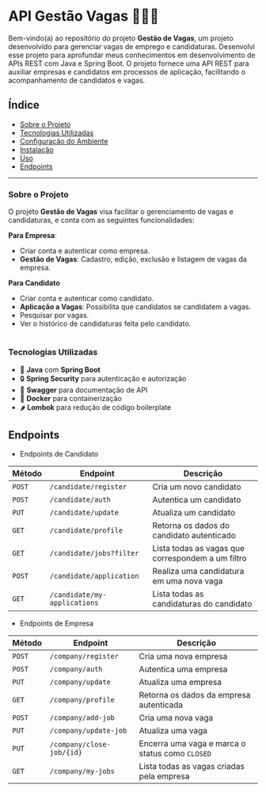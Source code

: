 # API Gestão Vagas 👨‍💼📑

Bem-vindo(a) ao repositório do projeto **Gestão de Vagas**, um projeto desenvolvido para gerenciar vagas de emprego e candidaturas. Desenvolvi esse projeto para aprofundar meus conhecimentos em desenvolvimento de APIs REST com Java e Spring Boot. O projeto fornece uma API REST para auxiliar empresas e candidatos em processos de aplicação, facilitando o acompanhamento de candidatos e vagas.

## Índice
- [Sobre o Projeto](#sobre-o-projeto)
- [Tecnologias Utilizadas](#tecnologias-utilizadas)
- [Configuração do Ambiente](#configuração-do-ambiente)
- [Instalação](#instalação)
- [Uso](#uso)
- [Endpoints](#endpoints)

---

### Sobre o Projeto

O projeto **Gestão de Vagas** visa facilitar o gerenciamento de vagas e candidaturas, e conta com as seguintes funcionalidades:

**Para Empresa**:
- Criar conta e autenticar como empresa.
- **Gestão de Vagas**: Cadastro, edição, exclusão e listagem de vagas da empresa.

**Para Candidato**
- Criar conta e autenticar como candidato.
- **Aplicação a Vagas**: Possibilita que candidatos se candidatem a vagas.
- Pesquisar por vagas.
- Ver o histórico de candidaturas feita pelo candidato.

#
### Tecnologias Utilizadas

- 🍃 **Java** com **Spring Boot**
- 🔒 **Spring Security** para autenticação e autorização 
- 📄 **Swagger** para documentação de API
- 🐳 **Docker** para containerização
- 🌶 **Lombok** para redução de código boilerplate


## Endpoints
- Endpoints de Candidato

| Método   | Endpoint                     | Descrição                                         |
|----------|------------------------------|---------------------------------------------------|
| `POST`   | `/candidate/register`        | Cria um novo candidato                            |
| `POST`   | `/candidate/auth`            | Autentica um candidato                            |
| `PUT`    | `/candidate/update`          | Atualiza um candidato                             |
| `GET`    | `/candidate/profile`         | Retorna os dados do candidato autenticado         |
| `GET`    | `/candidate/jobs?filter`     | Lista todas as vagas que correspondem a um filtro |
| `POST`   | `/candidate/application`     | Realiza uma candidatura em uma nova vaga          |
| `GET`    | `/candidate/my-applications` | Lista todas as candidaturas do candidato          |

- Endpoints de Empresa

| Método   | Endpoint                     | Descrição                                         |
|----------|------------------------------|---------------------------------------------------|
| `POST`   | `/company/register`          | Cria uma nova empresa                             |
| `POST`   | `/company/auth`              | Autentica uma empresa                             |
| `PUT`    | `/company/update`            | Atualiza uma empresa                              |
| `GET`    | `/company/profile`           | Retorna os dados da empresa autenticada           |
| `POST`   | `/company/add-job`           | Cria uma nova vaga                                |
| `PUT`    | `/company/update-job`        | Atualiza uma vaga                                 |
| `PUT`    | `/company/close-job/{id}`    | Encerra uma vaga e marca o status como `CLOSED`   |
| `GET`    | `/company/my-jobs`           | Lista todas as vagas criadas pela empresa         |

